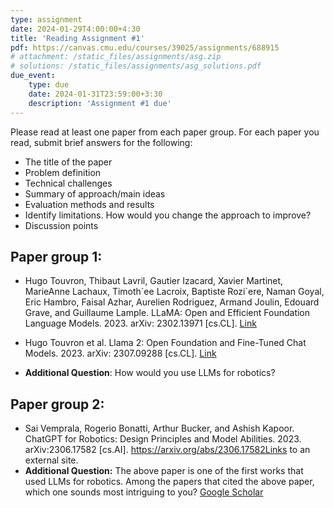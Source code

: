 ```yaml
---
type: assignment
date: 2024-01-29T4:00:00+4:30
title: 'Reading Assignment #1'
pdf: https://canvas.cmu.edu/courses/39025/assignments/688915
# attachment: /static_files/assignments/asg.zip 
# solutions: /static_files/assignments/asg_solutions.pdf 
due_event: 
    type: due
    date: 2024-01-31T23:59:00+3:30
    description: 'Assignment #1 due'
---
```

Please read at least one paper from each paper group. For each paper you read, submit brief answers for the following: 

- The title of the paper
- Problem definition
- Technical challenges
- Summary of approach/main ideas
- Evaluation methods and results
- Identify limitations. How would you change the approach to improve?
- Discussion points

## Paper group 1:

* Hugo Touvron, Thibaut Lavril, Gautier Izacard, Xavier Martinet, MarieAnne Lachaux, Timoth´ee Lacroix, Baptiste Rozi`ere, Naman Goyal, Eric Hambro, Faisal Azhar, Aurelien Rodriguez, Armand Joulin, Edouard Grave, and Guillaume Lample. LLaMA: Open and Efficient Foundation Language Models. 2023. arXiv: 2302.13971 [cs.CL]. <a href="https://arxiv.org/abs/2302.13971">Link</a> 

* Hugo Touvron et al. Llama 2: Open Foundation and Fine-Tuned Chat Models. 2023. arXiv: 2307.09288 [cs.CL]. <a href="https://arxiv.org/abs/2307.09288">Link</a> 
* **Additional Question**: How would you use LLMs for robotics? 

## Paper group 2: 

* Sai Vemprala, Rogerio Bonatti, Arthur Bucker, and Ashish Kapoor. ChatGPT for Robotics: Design Principles and Model Abilities. 2023. arXiv:2306.17582 [cs.AI]. https://arxiv.org/abs/2306.17582Links to an external site. 
* **Additional Question:** The above paper is one of the first works that used LLMs for robotics.  Among the papers that cited the above paper, which one sounds most intriguing to you? <a href="https://scholar.google.com/scholar?cites=3223909598681380499&as_sdt=5,39&sciodt=0,39&hl=en">Google Scholar</a>